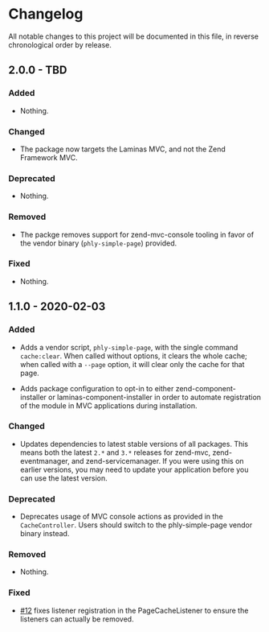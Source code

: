 # Changelog

All notable changes to this project will be documented in this file, in reverse chronological order by release.

## 2.0.0 - TBD

### Added

- Nothing.

### Changed

- The package now targets the Laminas MVC, and not the Zend Framework MVC.

### Deprecated

- Nothing.

### Removed

- The packge removes support for zend-mvc-console tooling in favor of the vendor binary (`phly-simple-page`) provided.

### Fixed

- Nothing.

## 1.1.0 - 2020-02-03

### Added

- Adds a vendor script, `phly-simple-page`, with the single command `cache:clear`. When called without options, it clears the whole cache; when called with a `--page` option, it will clear only the cache for that page.

- Adds package configuration to opt-in to either zend-component-installer or laminas-component-installer in order to automate registration of the module in MVC applications during installation.

### Changed

- Updates dependencies to latest stable versions of all packages. This means both the latest `2.*` and `3.*` releases for zend-mvc, zend-eventmanager, and zend-servicemanager. If you were using this on earlier versions, you may need to update your application before you can use the latest version.

### Deprecated

- Deprecates usage of MVC console actions as provided in the `CacheController`. Users should switch to the phly-simple-page vendor binary instead.

### Removed

- Nothing.

### Fixed

- [#12](https://github.com/phly/PhlySimplePage/pull/12) fixes listener registration in the PageCacheListener to ensure the listeners can actually be removed.

